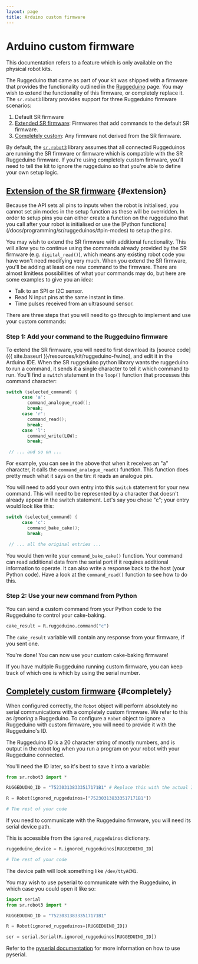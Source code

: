 ```yaml
---
layout: page
title: Arduino custom firmware
---
```


Arduino custom firmware
=======================

<div class="info">
This documentation refers to a feature which is only available on the physical robot kits.
</div>

The Ruggeduino that came as part of your kit was shipped with a firmware that provides the functionality outlined in the [Ruggeduino](/docs/programming/sr/ruggeduinos) page.
You may wish to extend the functionality of this firmware, or completely replace it.
The `sr.robot3` library provides support for three Ruggeduino firmware scenarios:

 1. Default SR firmware
 2. [Extended SR firmware](#extension): Firmwares that add commands to the default SR firmware.
 3. [Completely custom](#completely): Any firmware not derived from the SR firmware.

By default, the [`sr.robot3`](/docs/programming/sr/) library assumes that all connected Ruggeduinos are running the SR firmware
or firmware which is compatible with the SR Ruggeduino firmware.
If you're using completely custom firmware, you'll need to tell the kit to ignore the ruggeduino so that you're able to define your own setup logic.

[Extension of the SR firmware](#extension) {#extension}
------------------------------

<div class="warning" markdown="1">
Because the API sets all pins to inputs when the robot is initialised, you cannot set pin modes in the setup function as these will be overridden.
In order to setup pins you can either create a function on the ruggeduino that you call after your robot is initialised or use the [Python functions](/docs/programming/sr/ruggeduinos/#pin-modes) to setup the pins.
</div>

You may wish to extend the SR firmware with additional functionality.
This will allow you to continue using the commands already provided by the SR firmware (e.g. `digital_read()`),
 which means any existing robot code you have won't need modifying very much.
When you extend the SR firmware, you'll be adding at least one new command to the firmware.
There are almost limitless possibilities of what your commands may do, but here are some examples to give you an idea:

 * Talk to an SPI or I2C sensor.
 * Read N input pins at the same instant in time.
 * Time pulses received from an ultrasound sensor.

There are three steps that you will need to go through to implement and use your custom commands:

### Step 1: Add your command to the Ruggeduino firmware

To extend the SR firmware, you will need to first download its [source code]({{ site.baseurl }}/resources/kit/ruggeduino-fw.ino), and edit it in the Arduino IDE.
When the SR ruggeduino python library wants the ruggeduino to run a command, it sends it a single character to tell it which command to run.
You'll find a `switch` statement in the `loop()` function that processes this command character:

~~~~~ cpp
switch (selected_command) {
      case 'a':
        command_analogue_read();
        break;
      case 'r':
        command_read();
        break;
      case 'l':
        command_write(LOW);
        break;

 // ... and so on ...
~~~~~

For example, you can see in the above that when it receives an "a" character, it calls the `command_analogue_read()` function.
This function does pretty much what it says on the tin: it reads an analogue pin.

You will need to add your own entry into this `switch` statement for your new command.
This will need to be represented by a character that doesn't already appear in the switch statement.
Let's say you chose "c"; your entry would look like this:

~~~~~ cpp
switch (selected_command) {
      case 'c':
        command_bake_cake();
        break;

 // ... all the original entries ...
~~~~~

You would then write your `command_bake_cake()` function.
Your command can read additional data from the serial port if it requires additional information to operate.
It can also write a response back to the host (your Python code).
Have a look at the `command_read()` function to see how to do this.

### Step 2: Use your new command from Python

You can send a custom command from your Python code to the Ruggeduino to control your cake-baking.

~~~~~ python
cake_result = R.ruggeduino.command("c")
~~~~~

The `cake_result` variable will contain any response from your firmware, if you sent one.

You're done!  You can now use your custom cake-baking firmware!

If you have multiple Ruggeduino running custom firmware, you can keep track of which one is which
by using the serial number.

[Completely custom firmware](#completely) {#completely}
----------------------------

When configured correctly, the `Robot` object will perform absolutely no serial communications with a completely custom firmware.
We refer to this as *ignoring* a Ruggeduino.
To configure a `Robot` object to ignore a Ruggeduino with custom firmware, you will need to provide it with the Ruggeduino's ID.

The Ruggeduino ID is a 20 character string of mostly numbers, and is output in the robot log when you run a program on your robot with your
Ruggeduino connected.

You'll need the ID later, so it's best to save it into a variable:

~~~~~ python
from sr.robot3 import *

RUGGEDUINO_ID = "752303138333517171B1" # Replace this with the actual ID

R = Robot(ignored_ruggeduinos=["752303138333517171B1"])

# The rest of your code
~~~~~

If you need to communicate with the Ruggeduino firmware, you will need its serial device path.

This is accessible from the `ignored_ruggeduinos` dictionary.

~~~~~ python
ruggeduino_device = R.ignored_ruggeduinos[RUGGEDUINO_ID]

# The rest of your code
~~~~~

The device path will look something like `/dev/ttyACM1`.

You may wish to use pyserial to communicate with the Ruggeduino, in which case you could open it like so:

~~~~~ python
import serial
from sr.robot3 import *

RUGGEDUINO_ID = "752303138333517171B1"

R = Robot(ignored_ruggeduinos=[RUGGEDUINO_ID])

ser = serial.Serial(R.ignored_ruggeduinos[RUGGEDUINO_ID])

~~~~~

Refer to the [pyserial documentation](https://pyserial.readthedocs.org/en/latest/) for more information on how to use pyserial.
